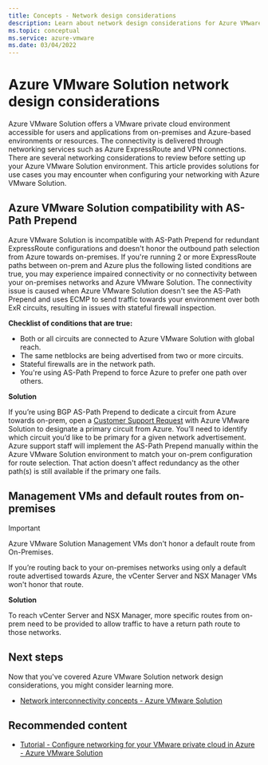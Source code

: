 ```yaml
---
title: Concepts - Network design considerations
description: Learn about network design considerations for Azure VMware Solution
ms.topic: conceptual
ms.service: azure-vmware
ms.date: 03/04/2022
---
```


# Azure VMware Solution network design considerations

Azure VMware Solution offers a VMware private cloud environment accessible for users and applications from on-premises and Azure-based environments or resources. The connectivity is delivered through networking services such as Azure ExpressRoute and VPN connections. There are several networking considerations to review before setting up your Azure VMware Solution environment. This article provides solutions for use cases you may encounter when configuring your networking with Azure VMware Solution. 

## Azure VMware Solution compatibility with AS-Path Prepend

Azure VMware Solution is incompatible with AS-Path Prepend for redundant ExpressRoute configurations and doesn't honor the outbound path selection from Azure towards on-premises.  If you're running 2 or more ExpressRoute paths between on-prem and Azure plus the following listed conditions are true, you may experience impaired connectivity or no connectivity between your on-premises networks and Azure VMware Solution.  The connectivity issue is caused when Azure VMware Solution doesn't see the AS-Path Prepend and uses ECMP to send traffic towards your environment over both ExR circuits, resulting in issues with stateful firewall inspection.

**Checklist of conditions that are true:**
- Both or all circuits are connected to Azure VMware Solution with global reach.
- The same netblocks are being advertised from two or more circuits.
- Stateful firewalls are in the network path.
- You're using AS-Path Prepend to force Azure to prefer one path over others.

**Solution**

If you’re using BGP AS-Path Prepend to dedicate a circuit from Azure towards on-prem, open a [Customer Support Request](https://ms.portal.azure.com/#blade/Microsoft_Azure_Support/HelpAndSupportBlade/overview) with Azure VMware Solution to designate a primary circuit from Azure. You’ll need to identify which circuit you’d like to be primary for a given network advertisement. Azure support staff will implement the AS-Path Prepend manually within the Azure VMware Solution environment to match your on-prem configuration for route selection.  That action doesn't affect redundancy as the other path(s) is still available if the primary one fails. 

## Management VMs and default routes from on-premises 

> [!IMPORTANT]
> Azure VMware Solution Management VMs don't honor a default route from On-Premises.

If you’re routing back to your on-premises networks using only a default route advertised towards Azure, the vCenter Server and NSX Manager VMs won't honor that route.  

**Solution**

To reach vCenter Server and NSX Manager, more specific routes from on-prem need to be provided to allow traffic to have a return path route to those networks. 

## Next steps

Now that you've covered Azure VMware Solution network design considerations, you might consider learning more.

- [Network interconnectivity concepts - Azure VMware Solution](concepts-networking.md)

## Recommended content

- [Tutorial - Configure networking for your VMware private cloud in Azure - Azure VMware Solution](tutorial-network-checklist.md)




